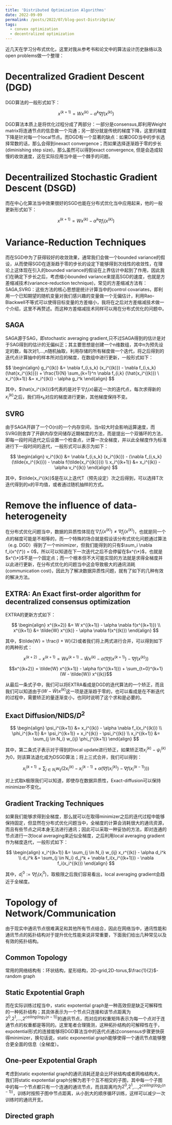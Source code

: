 ```yaml
---
title: 'Distributed Optimization Algorithms'
date: 2022-09-09
permalink: /posts/2022/07/blog-post-DistriOptim/
tags:
  - convex optimization
  - decentralized optimization
---
```


近几天在学习分布式优化，这里对我从参考书和论文中的算法设计历史脉络以及open problems做一个整理：

# Decentralized Gradient Descent (DGD)

DGD算法的一般形式如下：

$$x^{(k+1)} = W x^{(k)} - \alpha^k \nabla f(x^{(k)})$$

DGD算法本质上是将优化过程分成了两部分：一部分是consensus,即利用Weight matrix将连通节点的信息做一个沟通；另一部分就是传统的梯度下降，这里的梯度下降是针对每一个local节点。而DGD有一个显著的缺点：如果DGD当中的步长选择常数的话，那么会得到inexact convergence；而如果选择逐渐趋于零的步长(diminishing step size)，那么虽然可以得到exact convergence, 但是会造成较慢的收敛速度，这在实际应用当中是一个棘手的问题。

# Decentrailized Stochastic Gradient Descent (DSGD)

而在中心化算法当中效果很好的SGD也能在分布式优化当中应用起来，他的一般更新形式如下：

$$x^{(k+1)} = W x^{(k)} - \alpha^k \nabla f_i(x^{(k)})$$

# Variance-Reduction Techniques

而在SGD中为了获得较好的收敛效果，通常我们会做一个bounded variance的假设，从而使得SGD在逐渐趋于零的步长的设定下能够得到次线性的收敛性，在理论上这体现在引入的bounded variance的假设在上界估计中起到了作用，因此我们在确定下步长之后，考虑缩小bounded variance来提高SGD的速度，也就是方差缩减技术(variance-reduction technique)，常见的方差缩减方法有：SAGA,SVRG：这些方法的核心思想是统计计算当中的control covariates，即利用一个已知期望的随机变量对我们感兴趣的变量做一个无偏估计，利用Rao-Blackwell不等式可以使得目标变量的方差缩小，我将在之后对方差缩减技术做一个介绍，这里不再赘述。而这种方差缩减技术同样可以用在分布式优化的问题中。

## SAGA

SAGA源于SAG，即stochastic averaging gradient,只不过SAGA得到的估计是对于SAG得到的估计的无偏纠正；其主要思想是创建一个n维数组，其中n为预先设定的数，每次对1,...,n随机抽取，利用存储的所有梯度做一个迭代，将之后得到的迭代点计算抽中的样本所对应的梯度，在数组中进行更新，一般形式如下：

$$
\begin{align}
    g_i^{(k)} &= \nabla f_{i,s_k} (x_i^{(k)}) - \nabla f_{i,s_k} (\hat{x_i^{(k)}}) + \frac{1}{N} \sum_{k=1}^n \nabla f_{i,k} (\hat{x_i^{(k)}) \\
    x_i^{(k+1)} &= x_i^{(k)} - \alpha g_i^k
\end{align}
$$

其中，$\hat{x_i^{(k)}}$代表的是对于$\nabla f_i(x)$最近一次的迭代点，每次求得新的$x_i^{(k)}$之后，我们将$x_k$对应的梯度进行更新，其他梯度保持不变。

## SVRG

由于SAGA开辟了一个O(n)的一个内存空间，当n较大时会影响运算速度，而SVRG则舍弃了开辟内存空间储存近期梯度的方法，而是提出一个双循环的方法，即每一段时间迭代之后设置一个检查点，计算一次全梯度，并以此全梯度作为标准进行下一段时间的迭代，一般形式可以表示为如下：

$$
\begin{align}
  v_i^{(k)} &= \nabla f_{i,s_k} (x_i^{(k)}) - (\nabla f_{i,s_k}(\tilde{x_i^{(k)}}) - \nabla f(\tilde{x_i^{(k)}})) \\ 
  x_i^{(k+1)} &= x_i^{(k)} - \alpha v_i^{(k)}
\end{align}
$$

其中，$\tilde{x_i^{(k)}$是在以上迭代T（预先设定）次之后得到，可以选择T次迭代得到的x的平均值，或者通过随机抽样的方式。

# Remove the influence of data-heterogeneity

在分布式优化问题当中，数据的异质性体现在$\nabla f_i(x^{(k)}) \neq \nabla f_j(x^{(k)})$，也就是同一个点的梯度可能是不相等的，而一个特殊的场合就是假设该分布式优化问题通过算法（e.g. DGD）得到了一个minimizer，但我们能得到的只有$\sum_i \nabla f_i(x^{\*}) = 0$，所以可以知道在下一次迭代之后不会停留在$x^{\*}$，也就是$x^{\*}$不是一个固定点；而一个根本但不大可能实现的方法就是求得全梯度并以此进行更新，在分布式优化的问题当中这会导致极大的通讯消耗(communication cost)，因此为了解决数据异质性问题，就有了如下的几种有效的解决方法。

## EXTRA: An Exact first-order algorithm for decentralized consensus optimization

EXTRA的更新方式如下：

$$
\begin{align}
    x^{(k+2)} &= W x^{(k+1)} - \alpha \nabla f(x^{(k+1)}) \\ 
    x^{(k+1)} &= \tilde{W} x^{(k)} - \alpha \nabla f(x^{(k)})
\end{align}
$$

其中，$\tilde{W} = \frac{I + W}{2}或者我们将上两式进行合并，可以得到如下的两种形式：

$$x^{(k+2)} - x^{(k+1)} = W x^{(k+1)} - \tilde{W} x^{(k)} - \alpha (\nabla f(x^{(k+1)}) - \nabla f(x^{(k)})) $$

$$x^{(k+2)} = \tilde{W} x^{(k+1)} - \alpha f(x^{(k+1)}) + \sum_{t=0}^{k+1} (W - \tilde{W}) x^{(k)}$$

从最后一条式子中，我们可以将EXTRA看成是DGD的迭代算法的一个矫正，而且我们可以知道由于$(W - \tilde{W}) x^{(k)}$这一项是逐渐趋于零的，也可以看成是在不断迭代的过程中，需要矫正的量逐渐变小，也同时说明了这个求和是必要的。

## Exact Diffusion/NIDS/$D^2$

$$
\begin{align}
    \psi_i^{(k+1)} &= x_i^{(k)} - \alpha \nabla f_i(x_i^{(k)}) \\ 
    \phi_i^{(k+1)} &= \psi_i^{(k+1)} + x_i^{(k)} - \psi_i^{(k)} \\
    x_i^{(k+1)} &= \sum_{j \in N_i} w_{ij} \phi_j^{(k+1)}
\end{align}
$$

其中，第二条式子表示对于得到的local update进行矫正，如果矫正项$x_i^{(k)} - \psi_i^{(k)}$为0，则该算法退化成为DSGD算法；将上三式合并，我们可以得到：

$$x_i^{(k+1)} = \sum_{j \in N_i} w_{ij} (2x_i^{(k)} - x_i^{(k-1)} + \alpha (\nabla f(x_i^{(k)}) - \nabla f(x_i^{(k-1)})))$$

对上式取k极限我们可以知道，即使存在数据异质性，Exact-diffusion可以保持minimizer不变化。

## Gradient Tracking Techniques

如果我们能够求得到全梯度，那么就可以在取得minimizer之后的迭代过程中能够保持固定，但显然在分布式优化问题当中，全梯度的计算会消耗很大的通讯资源，而且有些节点之间本身无法进行通讯；因此可以采取一种妥协的方法，即对连通的节点进行一次local averaging来近似全梯度，之后利用local averaging gradient作为梯度迭代，一般形式如下：

$$
\begin{align}
  x_i^{(k+1)} &= \sum_{j \in N_i} w_{ij} x_r^{(k)} - \alpha d_i^k \\
  d_i^k &= \sum_{j \in N_i} d_j^k + \nabla f_i(x_i^{(k+1)}) - \nabla f_i(x_i^{(k)})
\end{align}
$$

其中，$d_i^0 := \nabla f_i(x_i^0)$，取极限之后我们容易看出，local averaging gradient会趋近于全梯度。

# Topology of Network/Communication

由于现实中通讯节点很难满足和其他所有节点结合，因此在网络当中，通讯性能和通讯节点的拓扑结构对于提升优化性能来说非常重要，下面我们给出几种常见以及有效的拓扑结构。

## Common Topology

常用的网络结构有：环状结构，星形结构，2D-grid,2D-torus,$\frac{1}{2}$-random graph

## Static Expotential Graph

而在实际训练过程当中，static expotential graph是一种高效但是缺乏可解释性的一种拓扑结构；其具体表示为一个节点只连接和该节点距离为$2^0$,$2^1$,...,$2^{ceiling(log_2(n-1))}$的通讯节点，而对应的权重矩阵表示为每一个点对于连通节点的权重都是等同的。这里笔者合理猜测，这种拓扑结构的可解释性在于，expotential形式的连接能够将DGD算法当中的迭代点通过consensus步骤更快获得minimizer，换句话说，static exponential graph能够使得一个通讯节点能够整合更全面的信息（全梯度）。

## One-peer Expotential Graph

考虑到static expotential graph的通讯消耗还是会比环状结构或者网格结构大，我们将static expotential graph分解为若干个互不相交的子图，其中每一个子图中的每一个节点都只有一个连通的通讯节点，而且距离均为$2^0$,$2^1$,...,$2^{ceiling(log_2(n-1))}$，训练时按照子图中节点距离，从小到大的顺序循环训练，这样可以减少一次训练时的通讯开支。

## Directed graph
